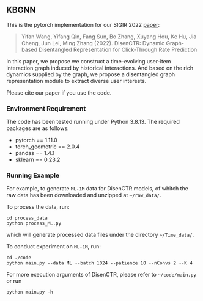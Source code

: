## KBGNN

This is the pytorch implementation for our SIGIR 2022 [paper](https://dl.acm.org/doi/10.1145/3477495.3531851):
> Yifan Wang, Yifang Qin, Fang Sun, Bo Zhang, Xuyang Hou, Ke Hu, 
Jia Cheng, Jun Lei, Ming Zhang (2022). DisenCTR: Dynamic Graph-based Disentangled Representation for Click-Through Rate Prediction

In this paper, we propose we construct a time-evolving user-item interaction graph induced by historical interactions.
And based on the rich dynamics supplied by the graph, we propose a disentangled graph representation module to extract diverse user interests. 

Please cite our paper if you use the code.

### Environment Requirement

The code has been tested running under Python 3.8.13. The required packages are as follows:

- pytorch == 1.11.0 
- torch_geometric == 2.0.4 
- pandas == 1.4.1
- sklearn == 0.23.2

### Running Example

For example, to generate `ML-1M` data for DisenCTR models,
of whitch the raw data has been downloaded and unzipped at `~/raw_data/`.

To process the data, run:
```shell
cd process_data
python process_ML.py
```
which will generate processed data files under the directory `~/Time_data/`.

To conduct experiment on `ML-1M`, run:
```shell
cd ./code
python main.py --data ML --batch 1024 --patience 10 --nConvs 2 --K 4
```
For more execution arguments of DisenCTR, please refer to `~/code/main.py` or run
```shell
python main.py -h
```